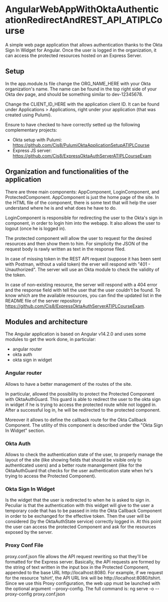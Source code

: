 # AngularWebAppWithOktaAuthenticationRedirectAndREST_API_ATIPLCourse
A simple web page application that allows authentication thanks to the Okta Sign In Widget for Angular. Once the user is logged in the organization, it can access the protected resources hosted on an Express Server.

## Setup
In the app.module.ts file change the ORG_NAME_HERE with your Okta organization's name. The name can be found in the top right side of your Okta dev page, and should be something similar to dev-12345678.

Change the CLIENT_ID_HERE with the application client ID. It can be found under Applications > Applications, right under your application (that was created using Pulumi).

Ensure to have checked to have correctly setted up the following complementary projects:
- Okta setup with Pulumi: https://github.com/Cis8/PulumiOktaApplicationSetupATIPLCourse
- Express JS server: https://github.com/Cis8/ExpressOktaAuthServerATIPLCourseExam

## Organization and functionalities of the application
There are three main components: AppComponent, LoginComponent, and ProtectedComponent.
AppComponent is just the home page of the site. In the HTML file of the component, there is some text that will help the user understand where he is and what does he have to do.

LoginComponent is responsible for redirecting the user to the Okta's sign in component, in order to login him into the webapp. It also allows the user to logout (once he is logged in).

The protected component will allow the user to request for the desired resources and then show them to him. For simplicity the JSON of the request body is rawly written as text in the response filed.

In case of missing token in the REST API request (suppose it has been sent with Postman, without a valid token) the erver will respond with "401 - Unauthorized". The server will use an Okta module to check the validity of the token.

In case of non-existing resource, the server will respond with a 404 error and the response field with tell the user that the user couldn't be found.
To know which are the available resources, you can find the updated list in the README file of the server repository https://github.com/Cis8/ExpressOktaAuthServerATIPLCourseExam.

## Modules and architecture
The Angular application is based on Angular v14.2.0 and uses some modules to get the work done, in particular:
- angular router
- okta auth
- okta sign in widget

### Angular router
Allows to have a better management of the routes of the site.

In particular, allowed the possibility to protect the Protected Component with OktaAuthGuard. This guard is able to redirect the user to the okta sign in widget if he is trying to access the protected route while not logged in. After a successful log in, he will be redirected to the protected component.

Moreover it allows to define the callback route for the Okta Callback Component. The utility of this component is described under the "Okta Sign In Widget" section.

### Okta Auth
Allows to check the authentication state of the user, to properly manage the layout of the site (like showing fields that should be visible only to authenticated users) and a better route manangement (like for the OktaAuthGuard that checks for the user authentication state when he's trying to access the Protected Component).

### Okta Sign In Widget
Is the widget that the user is redirected to when he is asked to sign in. Peculiar is that the authentication with this widget will give to the user a temporary code that has to be passed in into the Okta Callback Component in order to be exchanged for the effective token. Then the user will be considered (by the OktaAuthState service) correctly logged in. At this point the user can access the protected Component and ask for the resources exposed by the server.

### Proxy Conf File
proxy.conf.json file allows the API request rewriting so that they'll be formatted for the Express server. Basically, the API requests are formed by the string of text written in the input box in the Protected Component, appended to the base URL http://localhost:8080. For example, if we request for the resource 'tshirt', the API URL link will be http://localhost:8080/tshirt.
Since we use this Proxy configuration, the web upp must be launched with the optional argument --proxy-config. The full command is: ng serve -o --proxy-config proxy.conf.json

